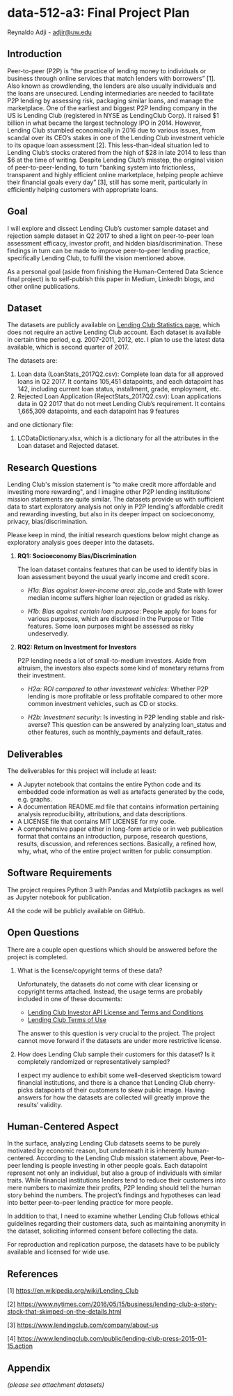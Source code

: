 # data-512-a3: Final Project Plan
Reynaldo Adji - adjir@uw.edu


## Introduction
Peer-to-peer (P2P) is “the practice of lending money to individuals or business through online services that match lenders with borrowers” [1]. Also known as crowdlending, the lenders are also usually individuals and the loans are unsecured. Lending intermediaries are needed to facilitate P2P lending by assessing risk, packaging similar loans, and manage the marketplace.
One of the earliest and biggest P2P lending company in the US is Lending Club (registered in NYSE as LendingClub Corp). It raised $1 billion in what became the largest technology IPO in 2014. However, Lending Club stumbled economically in 2016 due to various issues, from scandal over its CEO’s stakes in one of the Lending Club investment vehicle to its opaque loan assessment [2]. This less-than-ideal situation led to Lending Club’s stocks cratered from the high of $28 in late 2014 to less than $6 at the time of writing. 
Despite Lending Club’s misstep, the original vision of peer-to-peer-lending, to turn “banking system into frictionless, transparent and highly efficient online marketplace, helping people achieve their financial goals every day” [3], still has some merit, particularly in efficiently helping customers with appropriate loans. 


## Goal
I will explore and dissect Lending Club’s customer sample dataset and rejection sample dataset in Q2 2017 to shed a light on peer-to-peer loan assessment efficacy, investor profit, and hidden bias/discrimination. These findings in turn can be made to improve peer-to-peer lending practice, specifically Lending Club, to fulfil the vision mentioned above.

As a personal goal (aside from finishing the Human-Centered Data Science final project) is to self-publish this paper in Medium, LinkedIn blogs, and other online publications.    


## Dataset
The datasets are publicly available on [Lending Club Statistics page](https://www.lendingclub.com/info/download-data.action), which does not require an active Lending Club account. Each dataset is available in certain time period, e.g. 2007-2011, 2012, etc. I plan to use the latest data available, which is second quarter of 2017.

The datasets are:
1.	Loan data (LoanStats_2017Q2.csv): Complete loan data for all approved loans in Q2 2017. It contains 105,451 datapoints, and each datapoint has 142, including current loan status, installment, grade, employment, etc.
2.	Rejected Loan Application (RejectStats_2017Q2.csv): Loan applications data in Q2 2017 that do not meet Lending Club’s requirement. It contains 1,665,309 datapoints, and each datapoint has 9 features 

and one dictionary file:
1.	LCDataDictionary.xlsx, which is a dictionary for all the attributes in the Loan dataset and Rejected dataset.



## Research Questions
Lending Club's mission statement is "to make credit more affordable and investing more rewarding", and I imagine other P2P lending institutions' mission statements are quite similar. The datasets provide us with sufficient data to start exploratory analysis not only in P2P lending's affordable credit and rewarding investing, but also in its deeper impact on socioeconomy, privacy, bias/discrimination.

Please keep in mind, the initial research questions below might change as exploratory analysis goes deeper into the datasets. 
1.	**RQ1: Socioeconomy Bias/Discrimination**

    The loan dataset contains features that can be used to identify bias in loan assessment beyond the usual yearly income and credit score.

    * *H1a: Bias against lower-income area*: zip_code and State with lower median income suffers higher loan rejection or graded as risky.

    * *H1b: Bias against certain loan purpose*: People apply for loans for various purposes, which are disclosed in the Purpose or Title features. Some loan purposes might be assessed as risky undeservedly. 


2.	**RQ2: Return on Investment for Investors** 
    
    P2P lending needs a lot of small-to-medium investors. Aside from altruism, the investors also expects some kind of monetary returns from their investment.

    * *H2a: ROI compared to other investment vehicles*: Whether P2P lending is more profitable or less profitable compared to other more common investment vehicles, such as CD or stocks. 
    
    * *H2b: Investment security*: Is investing in P2P lending stable and risk-averse? This question can be answered by analyzing loan_status and other features, such as monthly_payments and default_rates.


## Deliverables
The deliverables for this project will include at least:
* A Jupyter notebook that contains the entire Python code and its embedded code information as well as artefacts generated by the code, e.g. graphs.
* A documentation README.md file that contains information pertaining analysis reproducibility, attributions, and data descriptions.
* A LICENSE file that contains MIT LICENSE for my code.
* A comprehensive paper either in long-form article or in web publication format that contains an introduction, purpose, research questions, results, discussion, and references sections. Basically, a refined how, why, what, who of the entire project written for public consumption.


## Software Requirements
The project requires Python 3 with Pandas and Matplotlib packages as well as Jupyter notebook for publication.

All the code will be publicly available on GitHub.



## Open Questions
There are a couple open questions which should be answered before the project is completed.
1.	What is the license/copyright terms of these data?

    Unfortunately, the datasets do not come with clear licensing or copyright terms attached. Instead, the usage terms are probably included in one of these documents: 
    * [Lending Club Investor API License and Terms and Conditions](https://www.lendingclub.com/info/investor-api-agreement.action)
    * [Lending Club Terms of Use](https://www.lendingclub.com/legal/terms-of-use)

    The answer to this question is very crucial to the project. The project cannot move forward if the datasets are under more restrictive license.

2.	How does Lending Club sample their customers for this dataset? Is it completely randomized or representatively sampled?

    I expect my audience to exhibit some well-deserved skepticism toward financial institutions, and there is a chance that Lending Club cherry-picks datapoints of their customers to skew public image. Having answers for how the datasets are collected will greatly improve the results’ validity.  


## Human-Centered Aspect
In the surface, analyzing Lending Club datasets seems to be purely motivated by economic reason, but underneath it is inherently human-centered. According to the Lending Club mission statement above, Peer-to-peer lending is people investing in other people goals. Each datapoint represent not only an individual, but also a group of individuals with similar traits. While financial institutions lenders tend to reduce their customers into mere numbers to maximize their profits, P2P lending should tell the human story behind the numbers. The project’s findings and hypotheses can lead into better peer-to-peer lending practice for more people.

In addition to that, I need to examine whether Lending Club follows ethical guidelines regarding their customers data, such as maintaining anonymity in the dataset, soliciting informed consent before collecting the data. 

For reproduction and replication purpose, the datasets have to be publicly available and licensed for wide use.


## References
[1] https://en.wikipedia.org/wiki/Lending_Club

[2] https://www.nytimes.com/2016/05/15/business/lending-club-a-story-stock-that-skimped-on-the-details.html 

[3] https://www.lendingclub.com/company/about-us

[4] https://www.lendingclub.com/public/lending-club-press-2015-01-15.action


## Appendix
*(please see attachment datasets)*
